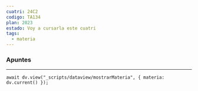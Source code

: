 ```yaml
---
cuatri: 24C2
codigo: TA134
plan: 2023
estado: Voy a cursarla este cuatri
tags:
  - materia
---
```

### Apuntes
---
```dataviewjs
await dv.view("_scripts/dataview/mostrarMateria", { materia: dv.current() });
```